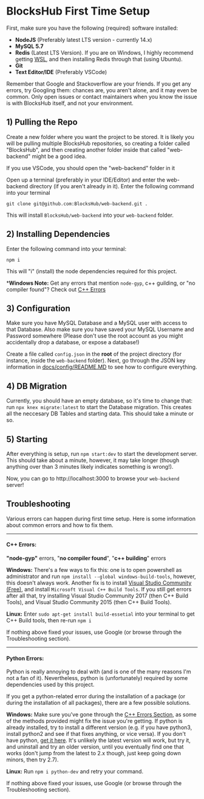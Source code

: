 # BlocksHub First Time Setup

First, make sure you have the following (required) software installed:
- **NodeJS** (Preferably latest LTS version - currently 14.x)
- **MySQL 5.7**
- **Redis** (Latest LTS Version). If you are on Windows, I highly recommend getting [WSL](https://docs.microsoft.com/en-us/windows/wsl/install-win10), and then installing Redis through that (using Ubuntu).
- **Git**
- **Text Editor/IDE** (Preferably VSCode)

Remember that Google and Stackoverflow are your friends. If you get any errors, try Googling them: chances are, you aren't alone, and it may even be common. Only open issues or contact maintainers when you know the issue is with BlocksHub itself, and not your environment.

## 1) Pulling the Repo
Create a new folder where you want the project to be stored. It is likely you will be pulling multiple BlocksHub repositories, so creating a folder called "BlocksHub", and then creating another folder inside that called "web-backend" might be a good idea.

If you use VSCode, you should open the "web-backend" folder in it

Open up a terminal (preferably in your IDE/Editor) and enter the web-backend directory (if you aren't already in it). Enter the following command into your terminal
```
git clone git@github.com:BlocksHub/web-backend.git .
```
This will install `BlocksHub/web-backend` into your `web-backend` folder.

## 2) Installing Dependencies
Enter the following command into your terminal:
```
npm i
```
This will "i" (install) the node dependencies required for this project.

***Windows Note:** Get any errors that mention `node-gyp`, c++ guilding, or "no compiler found"? Check out [C++ Errors](#c-errors)

## 3) Configuration
Make sure you have MySQL Database and a MySQL user with access to that Database. Also make sure you have saved your MySQL Username and Password somewhere (Please don't use the root account as you might accidentally drop a database, or expose a database!)

Create a file called `config.json` in the **root** of the project directory (for instance, inside the `web-backend` folder). Next, go through the JSON key information in [docs/config/README.MD](../config/README.MD) to see how to configure everything.

## 4) DB Migration
Currently, you should have an empty database, so it's time to change that: run `npx knex migrate:latest` to start the Database migration. This creates all the neccesary DB Tables and starting data. This should take a minute or so.

## 5) Starting
After everything is setup, run `npm start:dev` to start the development server. This should take about a minute, however, it may take longer (though anything over than 3 minutes likely indicates something is wrong!).

Now, you can go to http://localhost:3000 to browse your `web-backend` server!

## Troubleshooting
Various errors can happen during first time setup. Here is some information about common errors and how to fix them.

---

#### C++ Errors:
**"node-gyp"** errors, "**no compiler found**", "**c++ building**" errors

**Windows:** There's a few ways to fix this: one is to open powershell as administrator and run `npm install --global windows-build-tools`, however, this doesn't always work. Another fix is to install [Visual Studio Community (Free)](https://visualstudio.microsoft.com/downloads/), and install `Microsoft Visual C++ Build Tools`. If you still get errors after all that, try installing Visual Studio Community 2017 (then C++ Build Tools), and Visual Studio Community 2015 (then C++ Build Tools).

**Linux:** Enter `sudo apt-get install build-essetial` into your terminal to get C++ Build tools, then re-run `npm i`

If nothing above fixed your issues, use Google (or browse through the Troubleshooting section).

---

#### Python Errors:
Python is really annoying to deal with (and is one of the many reasons I'm not a fan of it). Nevertheless, python is (unfortunately) required by some dependencies used by this project.

If you get a python-related error during the installation of a package (or during the installation of all packages), there are a few possible solutions.

**Windows:** Make sure you've gone through the [C++ Errors Section](#c-errors), as some of the methods provided might fix the issue you're getting. If python is already installed, try to install a different version (e.g. if you have python3, install python2 and see if that fixes anything, or vice versa). If you don't have python, [get it here](https://www.python.org/downloads/). It's unlikely the latest version will work, but try it, and uninstall and try an older version, until you eventually find one that works (don't jump from the latest to 2.x though, just keep going down minors, then try 2.7).

**Linux:** Run `npm i python-dev` and retry your command.

If nothing above fixed your issues, use Google (or browse through the Troubleshooting section).